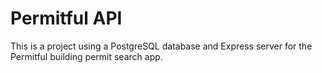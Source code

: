 # Permitful API

This is a project using a PostgreSQL database and Express server for the Permitful building permit search app.